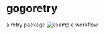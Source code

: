 # gogoretry
a retry package
![example workflow](https://github.com/kdsama/gogoretry/actions/workflows/go.yml/badge.svg)
